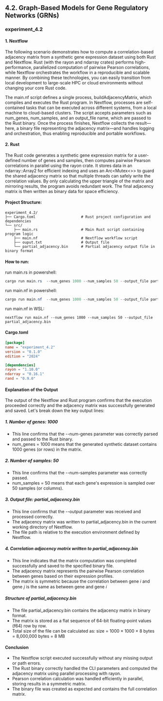 ## 4.2. Graph-Based Models for Gene Regulatory Networks (GRNs)

### experiment_4.2

#### 1. Nextflow 
The following scenario demonstrates how to compute a correlation-based adjacency matrix from a synthetic gene expression dataset using both Rust and Nextflow. Rust (with the rayon and ndarray crates) performs high-performance, parallelized computation of pairwise Pearson correlations, while Nextflow orchestrates the workflow in a reproducible and scalable manner. By combining these technologies, you can easily transition from local development to large-scale HPC or cloud environments without changing your core Rust code.

The main.nf script defines a single process, buildAdjacencyMatrix, which compiles and executes the Rust program. In Nextflow, processes are self-contained tasks that can be executed across different systems, from a local machine to cloud-based clusters. The script accepts parameters such as num_genes, num_samples, and an output_file name, which are passed to the Rust binary. Once the process finishes, Nextflow collects the result—here, a binary file representing the adjacency matrix—and handles logging and orchestration, thus enabling reproducible and portable workflows.

#### 2. Rust
The Rust code generates a synthetic gene expression matrix for a user-defined number of genes and samples, then computes pairwise Pearson correlations in parallel using the rayon crate. It stores data in an ndarray::Array2 for efficient indexing and uses an Arc<Mutex<>> to guard the shared adjacency matrix so that multiple threads can safely write the correlation values. By only calculating the upper triangle of the matrix and mirroring results, the program avoids redundant work. The final adjacency matrix is then written as binary data for space efficiency.

#### Project Structure:

```plaintext
experiment_4.2/
├── Cargo.toml                     # Rust project configuration and dependencies
└── src/
    ├── main.rs                    # Main Rust script containing program logic
    ├── main.nf                    # Nextflow workflow script
    ├── ouput.txt                  # Output file
    └── partial_adjacency.bin      # Partial adjacency output file in binary format
```

#### How to run:

run main.rs in powershell:

```powershell
cargo run main.rs  --num_genes 1000 --num_samples 50 --output_file partial_adjacency.bin ! tee output.txt
```

run main.nf in powershell:

```powershell
cargo run main.nf  --num_genes 1000 --num_samples 50 --output_file partial_adjacency.bin
```

run main.nf in WSL:

```wsl
nextflow run main.nf --num_genes 1000 --num_samples 50 --output_file partial_adjacency.bin
```

#### Cargo.toml

```toml
[package]
name = "experiment_4.2"
version = "0.1.0"
edition = "2024"

[dependencies]
rayon = "1.10.0"
ndarray = "0.16.1"
rand = "0.9.0"
```

#### Explanation of the Output
The output of the Nextflow and Rust program confirms that the execution proceeded correctly and the adjacency matrix was successfully generated and saved. Let's break down the key output lines:
##### 1. Number of genes: 1000
* This line confirms that the --num-genes parameter was correctly parsed and passed to the Rust binary.
* num_genes = 1000 means that the generated synthetic dataset contains 1000 genes (or rows) in the matrix.

##### 2. Number of samples: 50
* This line confirms that the --num-samples parameter was correctly passed.
* num_samples = 50 means that each gene's expression is sampled over 50 samples (or columns).

##### 3. Output file: partial_adjacency.bin
* This line confirms that the --output parameter was received and processed correctly.
* The adjacency matrix was written to partial_adjacency.bin in the current working directory of Nextflow.
* The file path is relative to the execution environment defined by Nextflow.

##### 4. Correlation adjacency matrix written to partial_adjacency.bin
* This line indicates that the matrix computation was completed successfully and saved to the specified binary file.
* The adjacency matrix represents the pairwise Pearson correlation between genes based on their expression profiles.
* The matrix is symmetric because the correlation between gene 𝑖 and gene 𝑗 is the same as between gene  and gene 𝑖
  
##### Structure of partial_adjacency.bin
* The file partial_adjacency.bin contains the adjacency matrix in binary format.
* The matrix is stored as a flat sequence of 64-bit floating-point values (f64) row by row.
* Total size of the file can be calculated as:
  size = 1000 × 1000 × 8 bytes = 8,000,000 bytes = 8 MB

#### Conclusion
* The Nextflow script executed successfully without any missing output or path errors.
* The Rust binary correctly handled the CLI parameters and computed the adjacency matrix using parallel processing with rayon.
* Pearson correlation calculation was handled efficiently in parallel, storing results in a symmetric matrix.
* The binary file was created as expected and contains the full correlation matrix.
